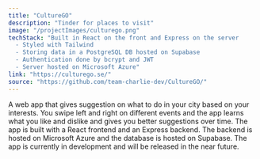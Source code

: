 ```yaml
---
title: "CultureGO"
description: "Tinder for places to visit"
image: "/projectImages/culturego.png"
techStack: "Built in React on the front and Express on the server
  - Styled with Tailwind
  - Storing data in a PostgreSQL DB hosted on Supabase
  - Authentication done by bcrypt and JWT
  - Server hosted on Microsoft Azure"
link: "https://culturego.se/"
source: "https://github.com/team-charlie-dev/CultureGO/"
---
```


A web app that gives suggestion on what to do in your city based on your interests. You swipe left and right on different events and the app learns what you like and dislike and gives you better suggestions over time. The app is built with a React frontend and an Express backend. The backend is hosted on Microsoft Azure and the database is hosted on Supabase. The app is currently in development and will be released in the near future.
